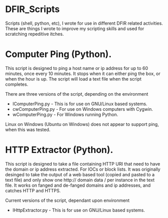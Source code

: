 # DFIR_Scripts
Scripts (shell, python, etc), I wrote for use in different DFIR related activities. These are things I wrote to improve my scripting skills and used for scratching repeditive itches.

# Computer Ping (Python).
  This script is designed to ping a host name or ip address for up to 60 minutes, once every 10 minutes. It stops when it can either ping the box, or when the hour is up. The script will load a text file when the script completes.

There are three versions of the script, depending on the environment
 * lComputerPing.py - This is for use on GNU/Linux based systems.
 * cwComputerPing.py - For use on Windows computers with Cygwin.
 * wComputerPing.py - For Windows running Python.
 
 Linux on Windows (Ubuntu on Windows) does not appear to support ping, when this was tested.

# HTTP Extractor (Python).
  This script is designed to take a file containing HTTP URI that need to have the domain or ip address extracted. For IOCs or block lists. It was originally desinged to take the output of a web based tool (copied and pasted to a text file) and only show one http:// domain data / per instance in the text file. It works on fanged and de-fanged domains and ip addresses, and catches HTTP and HTTPS.

Current versions of the script, dependant upon environment
 * lHttpExtractor.py - This is for use on GNU/Linux based systems.
